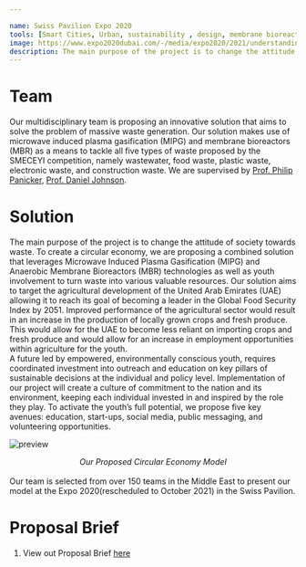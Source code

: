 ```yaml
---

name: Swiss Pavilion Expo 2020
tools: [Smart Cities, Urban, sustainability , design, membrane bioreactor]
image: https://www.expo2020dubai.com/-/media/expo2020/2021/understanding-expo/participants/country-pavilions/switzerland/expo2020-pavilion-switzerland-1920-x-1080.jpg
description: The main purpose of the project is to change the attitude of society towards waste. To create a circular economy, we are proposing a combined solution that leverages Microwave Induced Plasma Gasification (MIPG) and Anaerobic Membrane Bioreactors (MBR) technologies as well as youth involvement to turn waste into various valuable resources.
---
```

# Team
Our multidisciplinary team is proposing an innovative solution that aims to solve the problem of massive waste generation. Our solution makes use of microwave induced plasma gasification (MIPG) and membrane bioreactors (MBR) as a means to tackle all five types of waste proposed by the SMECEYI competition, namely wastewater, food waste, plastic waste, electronic waste, and construction waste. We are supervised by [Prof. Philip Panicker](https://nyuad.nyu.edu/en/academics/divisions/engineering/faculty/philip-panicker.html), [Prof. Daniel Johnson](https://nyuad.nyu.edu/en/academics/divisions/engineering/faculty/daniel-johnson.html).

# Solution 
The main purpose of the project is to change the attitude of society towards waste. To create a circular economy, we are proposing a combined solution that leverages Microwave Induced Plasma Gasification (MIPG) and Anaerobic Membrane Bioreactors (MBR) technologies as well as youth involvement to turn waste into various valuable resources.
Our solution aims to target the agricultural development of the United Arab Emirates (UAE) allowing it to reach its goal of becoming  a leader in the Global Food Security Index by 2051.  Improved performance of the agricultural sector would result in an increase in the production of locally grown crops and fresh produce. This would allow for the UAE to become less reliant on importing crops and fresh produce and would allow for an increase in employment opportunities within agriculture for the youth.  
A future led by empowered, environmentally conscious youth, requires coordinated investment into outreach and education on key pillars of sustainable decisions at the individual and policy level. Implementation of our project will create a culture of commitment to the nation and its environment, keeping each individual invested in and inspired by the role they play. To activate the youth’s full potential, we propose five key avenues: education, start-ups, social media, public messaging, and volunteering opportunities. 



![preview](https://i.imgur.com/d0tFQ3M.png)
  <center><i>Our Proposed Circular Economy Model</i> </center>

<br>
Our team is selected from over 150 teams in the Middle East to present our model at the Expo 2020(rescheduled to October 2021) in the Swiss Pavilion.

# Proposal Brief
1. View out Proposal Brief [here](https://drive.google.com/file/d/1TfaTMZUd77KnHgEl8N5ALRAO7GU4kKRV/view?usp=sharing) 